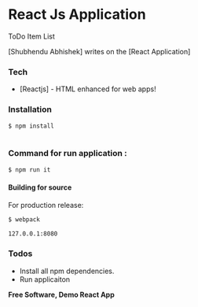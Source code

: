 # React Js Application
ToDo Item List 

 [Shubhendu Abhishek] writes on the [React Application]

### Tech

* [Reactjs] - HTML enhanced for web apps!

### Installation


```sh
$ npm install 
 
```

### Command for run application :

```sh
$ npm run it
```


#### Building for source
For production release:
```sh
$ webpack
```

```sh
127.0.0.1:8080
```

### Todos

 - Install all npm dependencies.
 - Run applicaiton

**Free Software, Demo React App**
